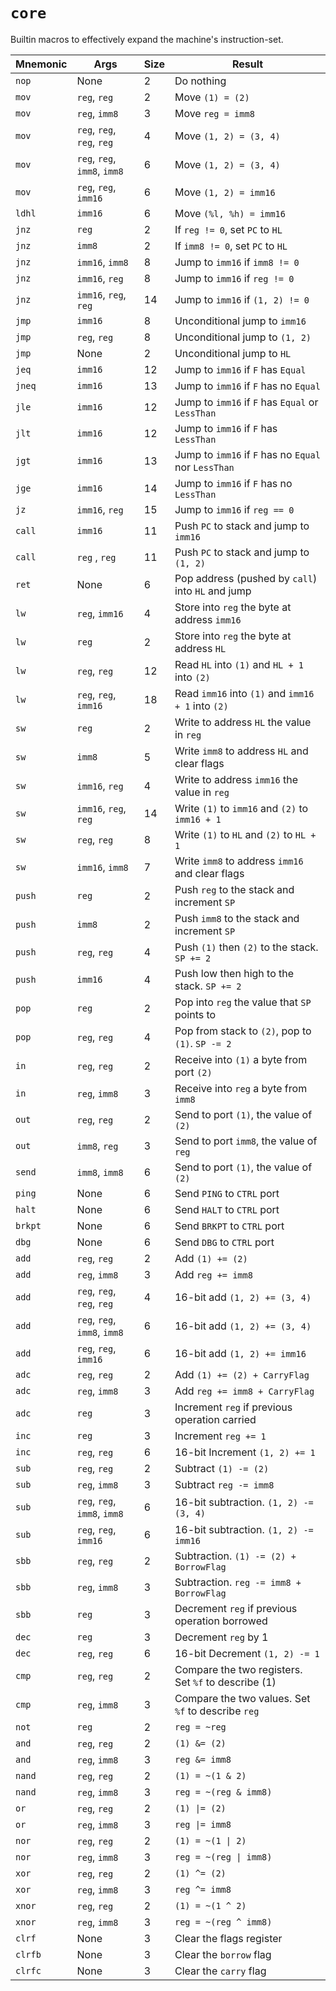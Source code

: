 # `core`

Builtin macros to effectively expand the machine's instruction-set.

| Mnemonic | Args                         | Size | Result                                               |
| -------- | ---------------------------- | ---- | ---------------------------------------------------- |
| `nop`    | None                         | 2    | Do nothing                                           |
| `mov`    | `reg`, `reg`                 | 2    | Move `(1) = (2)`                                     |
| `mov`    | `reg`, `imm8`                | 3    | Move `reg = imm8`                                    |
| `mov`    | `reg`, `reg`, `reg`, `reg`   | 4    | Move `(1, 2) = (3, 4)`                               |
| `mov`    | `reg`, `reg`, `imm8`, `imm8` | 6    | Move `(1, 2) = (3, 4)`                               |
| `mov`    | `reg`, `reg`, `imm16`        | 6    | Move `(1, 2) = imm16`                                |
| `ldhl`   | `imm16`                      | 6    | Move `(%l, %h) = imm16`                              |
| `jnz`    | `reg`                        | 2    | If `reg != 0`, set `PC` to `HL`                      |
| `jnz`    | `imm8`                       | 2    | If `imm8 != 0`, set `PC` to `HL`                     |
| `jnz`    | `imm16`, `imm8`              | 8    | Jump to `imm16` if `imm8 != 0`                       |
| `jnz`    | `imm16`, `reg`               | 8    | Jump to `imm16` if `reg != 0`                        |
| `jnz`    | `imm16`, `reg`, `reg`        | 14   | Jump to `imm16` if `(1, 2) != 0`                     |
| `jmp`    | `imm16`                      | 8    | Unconditional jump to `imm16`                        |
| `jmp`    | `reg`, `reg`                 | 8    | Unconditional jump to `(1, 2)`                       |
| `jmp`    | None                         | 2    | Unconditional jump to `HL`                           |
| `jeq`    | `imm16`                      | 12   | Jump to `imm16` if `F` has `Equal`                   |
| `jneq`   | `imm16`                      | 13   | Jump to `imm16` if `F` has no `Equal`                |
| `jle`    | `imm16`                      | 12   | Jump to `imm16` if `F` has `Equal` or `LessThan`     |
| `jlt`    | `imm16`                      | 12   | Jump to `imm16` if `F` has `LessThan`                |
| `jgt`    | `imm16`                      | 13   | Jump to `imm16` if `F` has no `Equal` nor `LessThan` |
| `jge`    | `imm16`                      | 14   | Jump to `imm16` if `F` has no `LessThan`             |
| `jz`     | `imm16`, `reg`               | 15   | Jump to `imm16` if `reg == 0`                        |
| `call`   | `imm16`                      | 11   | Push `PC` to stack and jump to `imm16`               |
| `call`   | `reg` , `reg`                | 11   | Push `PC` to stack and jump to `(1, 2)`              |
| `ret`    | None                         | 6    | Pop address (pushed by `call`) into `HL` and jump    |
| `lw`     | `reg`, `imm16`               | 4    | Store into `reg` the byte at address `imm16`         |
| `lw`     | `reg`                        | 2    | Store into `reg` the byte at address `HL`            |
| `lw`     | `reg`, `reg`                 | 12   | Read `HL` into `(1)` and `HL + 1` into `(2)`         |
| `lw`     | `reg`, `reg`, `imm16`        | 18   | Read `imm16` into `(1)` and `imm16 + 1` into `(2)`   |
| `sw`     | `reg`                        | 2    | Write to address `HL` the value in `reg`             |
| `sw`     | `imm8`                       | 5    | Write `imm8` to address `HL` and clear flags         |
| `sw`     | `imm16`, `reg`               | 4    | Write to address `imm16` the value in `reg`          |
| `sw`     | `imm16`, `reg`, `reg`        | 14   | Write `(1)` to `imm16` and `(2)` to `imm16 + 1`      |
| `sw`     | `reg`, `reg`                 | 8    | Write `(1)` to `HL` and `(2)` to `HL + 1`            |
| `sw`     | `imm16`, `imm8`              | 7    | Write `imm8` to address `imm16` and clear flags      |
| `push`   | `reg`                        | 2    | Push `reg` to the stack and increment `SP`           |
| `push`   | `imm8`                       | 2    | Push `imm8` to the stack and increment `SP`          |
| `push`   | `reg`, `reg`                 | 4    | Push `(1)` then `(2)` to the stack. `SP += 2`        |
| `push`   | `imm16`                      | 4    | Push low then high to the stack. `SP += 2`           |
| `pop`    | `reg`                        | 2    | Pop into `reg` the value that `SP` points to         |
| `pop`    | `reg`, `reg`                 | 4    | Pop from stack to `(2)`, pop to `(1)`. `SP -= 2`     |
| `in`     | `reg`, `reg`                 | 2    | Receive into `(1)` a byte from port `(2)`            |
| `in`     | `reg`, `imm8`                | 3    | Receive into `reg` a byte from `imm8`                |
| `out`    | `reg`, `reg`                 | 2    | Send to port `(1)`, the value of `(2)`               |
| `out`    | `imm8`, `reg`                | 3    | Send to port `imm8`, the value of `reg`              |
| `send`   | `imm8`, `imm8`               | 6    | Send to port `(1)`, the value of `(2)`               |
| `ping`   | None                         | 6    | Send `PING` to `CTRL` port                           |
| `halt`   | None                         | 6    | Send `HALT` to `CTRL` port                           |
| `brkpt`  | None                         | 6    | Send `BRKPT` to `CTRL` port                          |
| `dbg`    | None                         | 6    | Send `DBG` to `CTRL` port                            |
| `add`    | `reg`, `reg`                 | 2    | Add `(1) += (2)`                                     |
| `add`    | `reg`, `imm8`                | 3    | Add `reg += imm8`                                    |
| `add`    | `reg`, `reg`, `reg`, `reg`   | 4    | 16-bit add `(1, 2) += (3, 4)`                        |
| `add`    | `reg`, `reg`, `imm8`, `imm8` | 6    | 16-bit add `(1, 2) += (3, 4)`                        |
| `add`    | `reg`, `reg`, `imm16`        | 6    | 16-bit add `(1, 2) += imm16`                         |
| `adc`    | `reg`, `reg`                 | 2    | Add `(1) += (2) + CarryFlag`                         |
| `adc`    | `reg`, `imm8`                | 3    | Add `reg += imm8 + CarryFlag`                        |
| `adc`    | `reg`                        | 3    | Increment `reg` if previous operation carried        |
| `inc`    | `reg`                        | 3    | Increment `reg += 1`                                 |
| `inc`    | `reg`, `reg`                 | 6    | 16-bit Increment `(1, 2) += 1`                       |
| `sub`    | `reg`, `reg`                 | 2    | Subtract `(1) -= (2)`                                |
| `sub`    | `reg`, `imm8`                | 3    | Subtract `reg -= imm8`                               |
| `sub`    | `reg`, `reg`, `imm8`, `imm8` | 6    | 16-bit subtraction. `(1, 2) -= (3, 4)`               |
| `sub`    | `reg`, `reg`, `imm16`        | 6    | 16-bit subtraction. `(1, 2) -= imm16`                |
| `sbb`    | `reg`, `reg`                 | 2    | Subtraction. `(1) -= (2) + BorrowFlag`               |
| `sbb`    | `reg`, `imm8`                | 3    | Subtraction. `reg -= imm8 + BorrowFlag`              |
| `sbb`    | `reg`                        | 3    | Decrement `reg` if previous operation borrowed       |
| `dec`    | `reg`                        | 3    | Decrement `reg` by 1                                 |
| `dec`    | `reg`, `reg`                 | 6    | 16-bit Decrement `(1, 2) -= 1`                       |
| `cmp`    | `reg`, `reg`                 | 2    | Compare the two registers. Set `%f` to describe (1)  |
| `cmp`    | `reg`, `imm8`                | 3    | Compare the two values. Set `%f` to describe `reg`   |
| `not`    | `reg`                        | 2    | `reg = ~reg`                                         |
| `and`    | `reg`, `reg`                 | 2    | `(1) &= (2)`                                         |
| `and`    | `reg`, `imm8`                | 3    | `reg &= imm8`                                        |
| `nand`   | `reg`, `reg`                 | 2    | `(1) = ~(1 & 2)`                                     |
| `nand`   | `reg`, `imm8`                | 3    | `reg = ~(reg & imm8)`                                |
| `or`     | `reg`, `reg`                 | 2    | `(1) \|= (2)`                                        |
| `or`     | `reg`, `imm8`                | 3    | `reg \|= imm8`                                       |
| `nor`    | `reg`, `reg`                 | 2    | `(1) = ~(1 \| 2)`                                    |
| `nor`    | `reg`, `imm8`                | 3    | `reg = ~(reg \| imm8)`                               |
| `xor`    | `reg`, `reg`                 | 2    | `(1) ^= (2)`                                         |
| `xor`    | `reg`, `imm8`                | 3    | `reg ^= imm8`                                        |
| `xnor`   | `reg`, `reg`                 | 2    | `(1) = ~(1 ^ 2)`                                     |
| `xnor`   | `reg`, `imm8`                | 3    | `reg = ~(reg ^ imm8)`                                |
| `clrf`   | None                         | 3    | Clear the flags register                             |
| `clrfb`  | None                         | 3    | Clear the `borrow` flag                              |
| `clrfc`  | None                         | 3    | Clear the `carry` flag                               |
